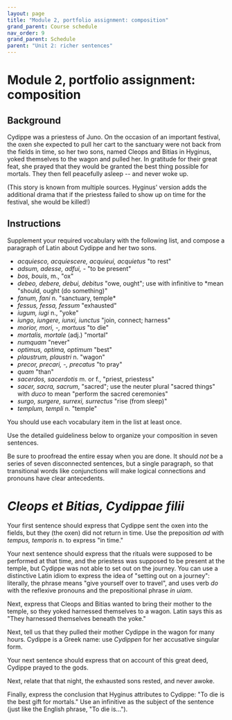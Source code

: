 ```yaml
---
layout: page
title: "Module 2, portfolio assignment: composition"
grand_parent: Course schedule
nav_order: 9
grand_parent: Schedule
parent: "Unit 2: richer sentences"
---
```




# Module 2, portfolio assignment: composition


## Background

Cydippe was a priestess of Juno.  On the occasion of an important festival, the oxen she expected to pull her cart to the sanctuary were not back from the fields in time, so her two sons, named Cleops and Bitias in Hyginus, yoked themselves to the wagon and pulled her.  In gratitude for their great feat, she prayed that they would be granted the best thing possible for mortals.  They then fell peacefully asleep -- and never woke up.  

(This story is known from multiple sources.  Hyginus' version adds the additional drama that if the priestess failed to show up on time for the festival, she would be killed!)




## Instructions 


Supplement your required vocabulary with the following list, and compose a paragraph of Latin about Cydippe and her two sons.

- *acquiesco, acquiescere, acquieui, acquietus* "to rest"
- *adsum, adesse, adfui, -* "to be present"
- *bos, bouis*, m., "ox"
-  *debeo, debere, debui, debitus* "owe, ought"; use with infinitive to *mean "should, ought (do something)"
- *fanum, fani* n. "sanctuary, temple*
- *fessus, fessa, fessum* "exhausted"
- *iugum, iugi* n., "yoke"
- *iungo, iungere, iunxi, iunctus* "join, connect; harness"
- *morior, mori, -, mortuus* "to die"
- *mortalis, mortale* (adj.) "mortal"
- *numquam* "never"
- *optimus, optima, optimum* "best"
- *plaustrum, plaustri* n. "wagon"
- *precor, precari, -, precatus* "to pray"
- *quam* "than"
- *sacerdos, sacerdotis* m. or f., "priest, priestess"
- *sacer, sacra, sacrum*, "sacred"; use the neuter plural "sacred things" with *duco* to mean "perform the sacred ceremonies"
- *surgo, surgere, surrexi, surrectus* "rise (from sleep)"
- *templum, templi* n. "temple"

You should use each vocabulary item in the list at least once.

Use the detailed guideliness below to organize your composition in seven sentences.  

Be sure to proofread the entire essay when you are done.  It should *not* be a series of seven disconnected sentences, but a single paragraph, so that transitional words like conjunctions will make logical connections and pronouns have clear antecedents.


# *Cleops et Bitias, Cydippae filii* 

Your first sentence should express that Cydippe sent the oxen into the fields, but they (the oxen) did not return in time.  Use the preposition *ad* with *tempus, temporis* n. to express "in time."

Your next sentence should express that the rituals were supposed to be performed at that time, and the priestess was supposed to be present at the temple, but Cydippe was not able to set out on the journey.  You can use a distinctive Latin idiom to express the idea of "setting out on a journey":  literally, the phrase means "give yourself over to travel", and uses verb *do* with the reflexive pronouns and the prepositional phrase *in uiam*.

Next, express that Cleops and Bitias wanted to bring their mother to the temple, so they yoked harnessed themselves to a wagon. Latin says this as "They harnessed themselves beneath the yoke."

Next, tell us that they pulled their mother Cydippe in the wagon for many hours.  Cydippe is a Greek name: use *Cydippen* for her accusative singular form.

Your next sentence should express that on account of this great deed, Cydippe prayed to the gods.

Next, relate that that night, the exhausted sons rested, and never awoke.

Finally, express the conclusion that Hyginus attributes to Cydippe: "To die is the best gift for mortals."  Use an infinitive as the subject of the sentence (just like the English phrase, "To die is...").

 




